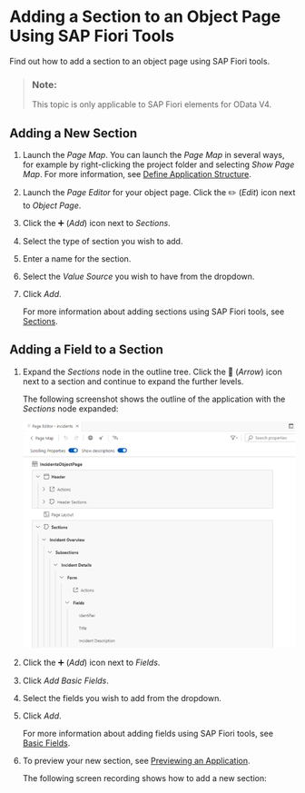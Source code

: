 <!-- loio9940cf0b191743f9a421d14bf02ff889 -->

<link rel="stylesheet" type="text/css" href="../css/sap-icons.css"/>

# Adding a Section to an Object Page Using SAP Fiori Tools

Find out how to add a section to an object page using SAP Fiori tools.

> ### Note:  
> This topic is only applicable to SAP Fiori elements for OData V4.



<a name="loio9940cf0b191743f9a421d14bf02ff889__task_jbc_r22_3cc"/>

## Adding a New Section

1.  Launch the *Page Map*. You can launch the *Page Map* in several ways, for example by right-clicking the project folder and selecting *Show Page Map*. For more information, see [Define Application Structure](https://help.sap.com/docs/SAP_FIORI_tools/17d50220bcd848aa854c9c182d65b699/bae38e6216754a76896b926a3d6ac3a9.html).
2.  Launch the *Page Editor* for your object page. Click the :pencil2: \(*Edit*\) icon next to *Object Page*.
3.  Click the :heavy_plus_sign: \(*Add*\) icon next to *Sections*.
4.  Select the type of section you wish to add.
5.  Enter a name for the section.
6.  Select the *Value Source* you wish to have from the dropdown.
7.  Click *Add*.

    For more information about adding sections using SAP Fiori tools, see [Sections](https://help.sap.com/docs/SAP_FIORI_tools/17d50220bcd848aa854c9c182d65b699/2953503145dd428194c6dff252744ac1.html).




<a name="loio9940cf0b191743f9a421d14bf02ff889__task_f5x_wx3_rcc"/>

## Adding a Field to a Section

1.  Expand the *Sections* node in the outline tree. Click the <span class="SAP-icons-V5"></span> \(*Arrow*\) icon next to a section and continue to expand the further levels.

    The following screenshot shows the outline of the application with the *Sections* node expanded:

    ![](images/Fiori_Tools_-_Business_Application_Studio_-_Sections_Dropdown_3f19523.png)

2.  Click the :heavy_plus_sign: \(*Add*\) icon next to *Fields*.
3.  Click *Add Basic Fields*.
4.  Select the fields you wish to add from the dropdown.
5.  Click *Add*.

    For more information about adding fields using SAP Fiori tools, see [Basic Fields](https://help.sap.com/docs/SAP_FIORI_tools/17d50220bcd848aa854c9c182d65b699/2953503145dd428194c6dff252744ac1.html).

6.  To preview your new section, see [Previewing an Application](https://help.sap.com/docs/SAP_FIORI_tools/17d50220bcd848aa854c9c182d65b699/b962685bdf9246f6bced1d1cc1d9ba1c.html).

    The following screen recording shows how to add a new section:




